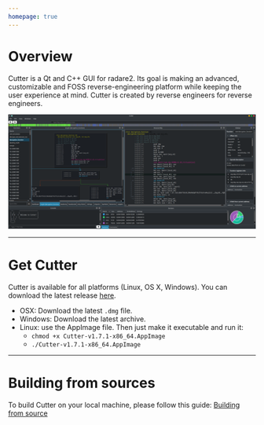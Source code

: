 ```yaml
---
homepage: true
---
```


# Overview

Cutter is a Qt and C++ GUI for radare2. Its goal is making an advanced, customizable and FOSS reverse-engineering platform while keeping the user experience at mind. Cutter is created by reverse engineers for reverse engineers.

<img src="/images/screenshot.png" alt="Cutter screenshot">

---

# Get Cutter

Cutter is available for all platforms (Linux, OS X, Windows).
You can download the latest release [here](https://github.com/radareorg/cutter/releases).
 * OSX: Download the latest `.dmg` file.
 * Windows: Download the latest archive.
 * Linux: use the AppImage file. Then just make it executable and run it:
     * `chmod +x Cutter-v1.7.1-x86_64.AppImage`
     * `./Cutter-v1.7.1-x86_64.AppImage`

---

# Building from sources

To build Cutter on your local machine, please follow this guide: [Building from source](building.html)



